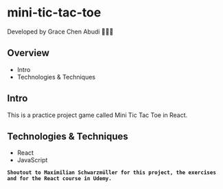 # mini-tic-tac-toe

Developed by Grace Chen Abudi 👩🏽‍💻

## Overview

- Intro
- Technologies & Techniques

## Intro

This is a practice project game called Mini Tic Tac Toe in React.

## Technologies & Techniques

- React
- JavaScript

**`Shoutout to Maximilian Schwarzmüller for this project, the exercises and for the React course in Udemy.`**
